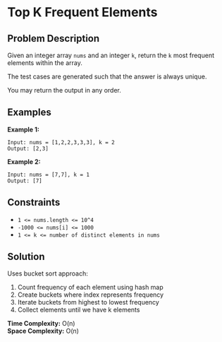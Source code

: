 # Top K Frequent Elements

## Problem Description

Given an integer array `nums` and an integer `k`, return the `k` most frequent elements within the array.

The test cases are generated such that the answer is always unique.

You may return the output in any order.

## Examples

**Example 1:**
```
Input: nums = [1,2,2,3,3,3], k = 2
Output: [2,3]
```

**Example 2:**
```
Input: nums = [7,7], k = 1
Output: [7]
```

## Constraints

- `1 <= nums.length <= 10^4`
- `-1000 <= nums[i] <= 1000`
- `1 <= k <= number of distinct elements in nums`

## Solution

Uses bucket sort approach:
1. Count frequency of each element using hash map
2. Create buckets where index represents frequency
3. Iterate buckets from highest to lowest frequency
4. Collect elements until we have k elements

**Time Complexity:** O(n)  
**Space Complexity:** O(n)
